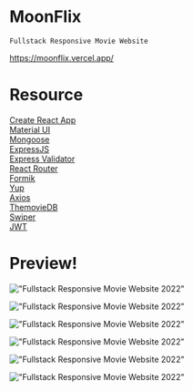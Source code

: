 # MoonFlix

    Fullstack Responsive Movie Website
https://moonflix.vercel.app/
# Resource

[Create React App](https://create-react-app.dev/)<br>
[Material UI](https://create-react-app.dev/)<br>
[Mongoose](https://mongoosejs.com/)<br>
[ExpressJS](https://expressjs.com/)<br>
[Express Validator](https://express-validator.github.io/docs/)<br>
[React Router](https://reactrouter.com/)<br>
[Formik](https://formik.org/)<br>
[Yup](https://github.com/jquense/yup/)<br>
[Axios](https://axios-http.com/)<br>
[ThemovieDB](https://www.themoviedb.org/)<br>
[Swiper](https://swiperjs.com/)<br>
[JWT](https://github.com/auth0/node-jsonwebtoken)<br>

# Preview!

!["Fullstack Responsive Movie Website 2022"](https://user-images.githubusercontent.com/67447840/207322539-8fcd83e1-8424-4922-980c-91d20cdf761c.png "Fullstack Responsive Movie Website 2022")

!["Fullstack Responsive Movie Website 2022"](https://user-images.githubusercontent.com/67447840/207322676-cbf56b14-8e23-4622-bbd9-76e6cbe619a8.png "Fullstack Responsive Movie Website 2022")

!["Fullstack Responsive Movie Website 2022"](https://user-images.githubusercontent.com/67447840/207322838-09e075c4-7f47-4252-83e8-afdd633e1968.png "Fullstack Responsive Movie Website 2022")

!["Fullstack Responsive Movie Website 2022"](https://user-images.githubusercontent.com/67447840/207322933-1b5cf238-0ec7-4adf-89eb-6b4fb3dcb996.png "Fullstack Responsive Movie Website 2022")

!["Fullstack Responsive Movie Website 2022"](https://user-images.githubusercontent.com/67447840/207323098-dfa74553-78a8-4809-a7a7-cd569c3b3f6c.png "Fullstack Responsive Movie Website 2022")

!["Fullstack Responsive Movie Website 2022"](https://user-images.githubusercontent.com/67447840/207323021-0b5657d2-8913-4b81-8c1b-d4ceef065ee6.png "Fullstack Responsive Movie Website 2022")
